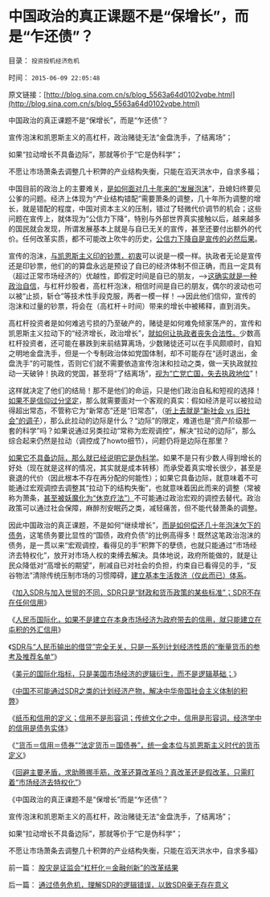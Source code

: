 # 中国政治的真正课题不是“保增长”，而是“乍还债”？

目录： `投资投机经济危机` 

时间： `2015-06-09 22:05:48` 

原文链接：[http://blog.sina.com.cn/s/blog_5563a64d0102vqbe.html](http://blog.sina.com.cn/s/blog_5563a64d0102vqbe.html)

中国政治的真正课题不是“保增长”，而是“乍还债”？

宣传泡沫和凯恩斯主义的高杠杆，政治赌徒无法“金盘洗手，了结离场”；

如果“拉动增长不具备边际”，那就等价于“它是伪科学”；

不愿让市场萧条去调整几十积弊的产业结构失衡，只能在滔天洪水中，自求多福；

中国目前的政治上的主要难关，[是如何面对几十年来的“发展泡沫](../../../2014/11/3/新中国经济史中的“产值”简史.md)”，丑媳妇终要见公爹的问题。经济上体现为“产业结构错配”需要萧条的调整，几十年所为调整的增长，就是错配的程度，中国对资本主义的压制，错过了轻微代价调节的机会；这些问题在宣传上，就体现为“公信力下降”，特别与外部世界真实接触以后，越来越多的国民就会发现，所谓发展基本上就是与自已无关的宣传，甚至还要付出额外的代价。任何改革实质，都不可能改上吹牛的历史，[公信力下降自是宣传的必然后果](../../../2014/1/7/实例理解“真实的谎言”的老技术.md)。

宣传的泡沫，[与凯恩斯主义印的钞票，初衷](../../../2013/12/24/凯恩斯主义的“毒瘾定理”，“钱荒”与通货膨胀并存.md)可以说是一模一样。执政者无论是宣传还是印钞票，他们的的算盘永远是预设了自已的经济体制不但正确，而且一定具有（超过正常市场经济的）优越性，即假定时间是自已的朋友，——>[这确实就是一种政治自信](../../../2009/5/1/赌场必杀技，市场计划经济行政干预之自欺欺人.md)，与杠杆炒股者，高杠杆泡沫，相信时间是自已的朋友，偶尔的波动也可以被“止损，斩仓”等技术性手段克服，两者一模一样！——>因此他们信仰，宣传的泡沫和过量的钞票，将会在（高杠杆＋时间）带来的增长中被稀释，直到消失。

高杠杆投资者是如何难逃亏损的乃至破产的，赌徒是如何难免倾家荡产的，宣传和凯恩斯主义拉动下的“经济增长，政治增长”，[就如何让执政者丧失合法性。](../../../2009/5/1/人定胜天？马列唯心信仰对客观规律干预冲动.md)少数高杠杆投资者，还可能在暴跌到来前结算离场，少数赌徒还可以在手风颇顺时，自知之明地金盘洗手，但是一个专制政治体如党国体制，却不可能存在“适时退出，金盘洗手”的可能性，否则它们就不需要依造宣传泡沫和拉动之类，做一天执政就拉动一天破钟！执政的党国，甚至将“了结离场”，[视为“亡党亡国，失去执政地位](../../../2012/12/27/亡党亡国的危机等级和管理，英美民主最关键的亡党亡国历史事件.md)”！

这样就决定了他们的结局！那不是他们的命运，只是他们政治自私和短视的选择！[如果不是信仰过分坚定](../../../2015/1/9/通往极权主义的崇高本意，坚定的信仰，激励的机制.md)，那么就需要面对一个客观的真实：假如经济是可以被拉动得超出常态，不管称它为“新常态”还是“旧常态”，（[听上去就是“新社会
vs
旧社会”的调子](../../../2010/10/29/“旧社会”未必真的腐败黑暗；.md)），那么此拉动的边际是什么？“边际”的限定，难道也是“资产阶级那一套的科学”吗？如果说通过另类拉动“常称为宏观调控”，解决“拉动的边际”，那么综合起来仍然是拉动（调控成了howto细节），问题仍将是边际在那里？

[如果它不具备边际，那么就已经说明它是伪科学](../../../2014/1/14/系统论的“正反馈不具可持续性”命名为“剪刀差定律”.md)。如果不是只有少数人得到增长的好处（现在就是这样的情况，其实就是成本转移）而承受着真实增长很少，甚至是衰退的代价（因此根本不存在再分配的何能性）；如果它具备边际，就意味着不可能通过宏观调控去调整其“拉动下的结构失衡”，也就意味着因此而来的调整（常被称为萧条，[甚至被妖魔化为“休克疗法”）](../../../2011/2/11/边际退出成本和休克疗法.md)不可能通过政治宏观的调控去替代。政治政策可以通过社会保障，麻醉剂安眠药之类，减轻痛苦，但不能代替萧条的调整。

因此中国政治的真正课题，不是如何“继续增长”，[而是如何偿还几十年泡沫欠下的债务](../../../2015/2/20/正逆定理和癌症定理，帮助识别“逆过程”的公共政策错误.md)，这笔债务要比显性的“国债，政府负债”的比例高得多！既然这笔政治泡沫的债务，是一贯以来“宏观调控，看得见的手”积弊下的孽债，也就只能通过“市场经济去特权化”，放开对市场人权的束缚去解决。具体地说，政府所能做的，就是让民众降低对“高增长的期望”，削减自已对社会的负担，约束自已看得见的手，“反谷物法”清除传统压制市场的习惯障碍，[建立基本生活救济（仅此而已）体系](../../../2013/12/18/让自由带动增长，创业和就业，都不是可以政府计划的结果.md)。

《[加入SDR与加入世贸的不同，SDR只是“财政和货币政策的某些标准”；SDR不存在任何信用](../../../2015/5/31/SDR只是“财政和货币政策的某些标准”，不存在任何信用.md)》

《[人民币国际化，如果不是建立在本身市场经济为政府带去的信用，就只能建立在屯积的外汇信用](../../../2015/6/1/通过债务危机，理解SDR的逻辑错误，以致SDR毫无存在意义.md)》

《[SDR与“人民币输出的借贷”完全无关，只是一系列计划经济性质的“衡量货币的参考及推荐名单”](../../../2015/6/2/SDR特别提款权的设计观念，是“政府万能，政府创造信用”.md)》

《[美元的国际化指标，只是美国市场经济的逻辑衍生，而不是逻辑基础；](../../../2015/6/3/逃避市场经济改革的人民币国际化，可以摆脱计划经济造成的困境吗？.md)》

《[中国不可能通过SDR之类的计划经济产物，解决中华帝国社会主义体制的积弊](../../../2015/6/4/SDR之类的政治手腕，不能代替市场经济的去特权化.md)》

《[纸币和信用的定义；信用不是形容词；传统文化之中，信用是形容词，经济学中的信用是债务实体](../../../2015/6/5/纸币和信用的定义；信用不是形容词；.md)》

《[“货币＝信用＝债券”“法定货币＝国债券”，统一金本位与凯恩斯主义时代的货币定义](../../../2015/6/6/货币定义的颠倒，让经济学家总是“发疯”（弗里德曼）.md)》

《[回避主要矛盾，求助腾挪手筋，改革还算改革吗？真改革还是假改革，只需盯着“市场经济去特权化”](../../../2015/6/8/真改革还是假改革，盯着“市场经济去特权化”；.md)》

《中国政治的真正课题不是“保增长”而是“乍还债”？

宣传泡沫和凯恩斯主义的高杠杆，政治赌徒无法“金盘洗手，了结离场”；

如果“拉动增长不具备边际”，那就等价于“它是伪科学”；

不愿让市场萧条去调整几十积弊的产业结构失衡，只能在滔天洪水中，自求多福》

前一篇： [股灾是证监会“杠杆化＝金融创新”的改革结果](../../../2015/7/7/股灾是证监会“杠杆化＝金融创新”的改革结果.md)

后一篇： [通过债务危机，理解SDR的逻辑错误，以致SDR毫无存在意义](../../../2015/6/1/通过债务危机，理解SDR的逻辑错误，以致SDR毫无存在意义.md)

